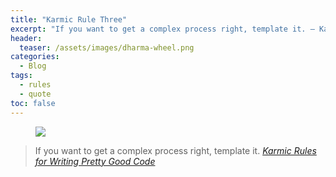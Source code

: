 ```yaml
---
title: "Karmic Rule Three"
excerpt: "If you want to get a complex process right, template it. – Karmic Rules for Writing Pretty Good Code"
header:
  teaser: /assets/images/dharma-wheel.png
categories:
  - Blog
tags:
  - rules
  - quote
toc: false
---
```


<figure class="align-left" style="margin-top: 10px; margin-bottom: 10px; width: 150px;">
    <img src="{{ site.url }}{{ site.baseurl }}/assets/images/dharma-wheel.png">
</figure>

> If you want to get a complex process right, template it. 
> <cite><a href="https://github.com/karmaniverous/rules">Karmic Rules for Writing Pretty Good Code</a></cite>